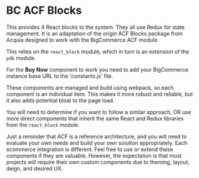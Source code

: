 # BC ACF Blocks

This provides 4 React blocks to the system. They all use Redux for state management. It is an adaptation of the origin ACF Blocks package from Acquia designed to work with the BigCommerce ACF module.

This relies on the `react_block` module, which in turn is an extension of the `pdb` module.

For the **Buy Now** component to work you need to add your BigCommerce instance base URL to the 'constants.js' file.

These components are managed and build using webpack, so each component is an individual item. This makes it more robust and reliable, but it also adds potential bloat to the page load.

You will need to determine if you want to follow a similar approach, OR use more direct components that inherit the same React and Redux libraries from the `react_block` module.

Just a reminder that ACF is a reference architecture, and you will need to evaluate your own needs and build your own solution appropriately. Each ecommerce integration is different. Feel free to use or extend these components if they are valuable. However, the expectation is that most projects will require their own custom components due to theming, layout, deign, and desired UX.
